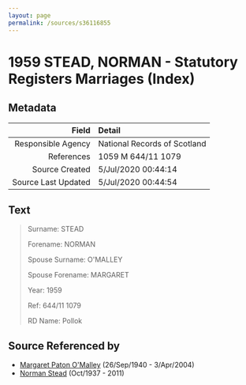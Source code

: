 ```yaml
---
layout: page
permalink: /sources/s36116855
---
```


# 1959 STEAD, NORMAN - Statutory Registers Marriages (Index)

## Metadata

Field | Detail
---:|:---
Responsible Agency | National Records of Scotland
References | 1059 M 644/11 1079
Source Created | 5/Jul/2020 00:44:14
Source Last Updated | 5/Jul/2020 00:44:54

## Text

> Surname: STEAD
>
> Forename: NORMAN
>
> Spouse Surname: O'MALLEY
>
> Spouse Forename: MARGARET
>
> Year: 1959
>
> Ref: 644/11 1079
>
> RD Name: Pollok
>

## Source Referenced by

* [Margaret Paton O'Malley](../people/@46723082@-margaret-paton-o'malley-b1940-9-26-d2004-4-3.md) (26/Sep/1940 - 3/Apr/2004)
* [Norman Stead](../people/@69808462@-norman-stead-b1937-10-d2011.md) (Oct/1937 - 2011)
